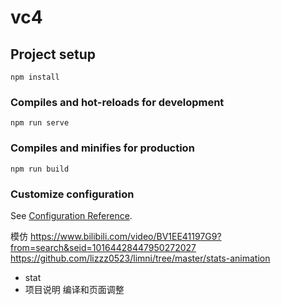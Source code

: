 # vc4

## Project setup
```
npm install
```

### Compiles and hot-reloads for development
```
npm run serve
```

### Compiles and minifies for production
```
npm run build
```

### Customize configuration
See [Configuration Reference](https://cli.vuejs.org/config/).

模仿 https://www.bilibili.com/video/BV1EE41197G9?from=search&seid=10164428447950272027  
https://github.com/lizzz0523/limni/tree/master/stats-animation


- stat
- 项目说明 编译和页面调整